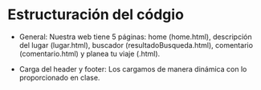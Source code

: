 # Estructuración del códgio
* General: 
Nuestra web tiene 5 páginas: home (home.html), descripción del lugar (lugar.html), buscador (resultadoBusqueda.html), comentario (comentario.html) y planea tu viaje (.html).

* Carga del header y footer: 
Los cargamos de manera dinámica con lo proporcionado en clase.
